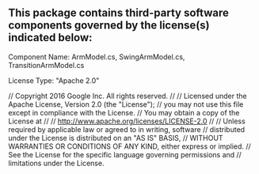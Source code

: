 This package contains third-party software components governed by the license(s) indicated below:
---------
Component Name: ArmModel.cs, SwingArmModel.cs, TransitionArmModel.cs

License Type: "Apache 2.0"

// Copyright 2016 Google Inc. All rights reserved.
//
// Licensed under the Apache License, Version 2.0 (the "License");
// you may not use this file except in compliance with the License.
// You may obtain a copy of the License at
//
//     http://www.apache.org/licenses/LICENSE-2.0
//
// Unless required by applicable law or agreed to in writing, software
// distributed under the License is distributed on an "AS IS" BASIS,
// WITHOUT WARRANTIES OR CONDITIONS OF ANY KIND, either express or implied.
// See the License for the specific language governing permissions and
// limitations under the License.

